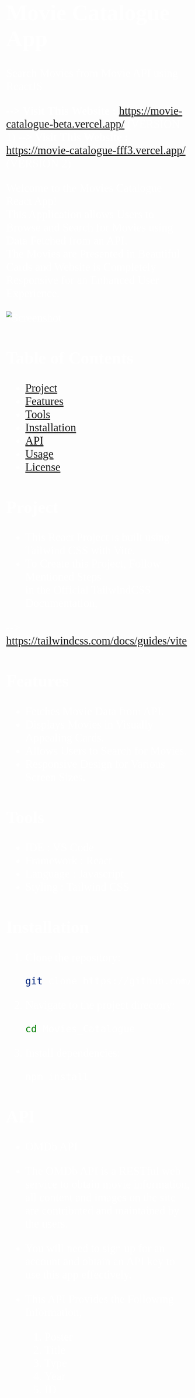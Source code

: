 <font style="color:#fff; font-family: 'Bebas Neue'; 
font-size: 3.5ch">

# Movie Catalogue App
Search Movies from Movie API using ReactJS

<b> --> Visit This Website : </b> https://movie-catalogue-beta.vercel.app/ (VERSION 1)
<b> --> Visit This Website : </b> https://movie-catalogue-fff3.vercel.app/ (VERSION 2)

Welcome to the Movies Catalogue React App! <br>
This Application allows Users to Browse and Search for Movies using Data Fetched from an API. <br>
The Movies are Presented in Beautiful Cards and Website is Completely Responsive for an Enhanced User Experience.

![Screenshot](screenshot.png)

## Table of Contents

- [Project](#project)
- [Features](#features)
- [Tools](#tools)
- [Installation](#installation)
- [API](#api)
- [Usage](#usage)
- [License](#license)

## Project

- This React Project is built using Tailwind CSS with Vite.
- To Create this Project, Follow Mentioned Steps <br>
in the Official TailwindCSS Documentation,

--> https://tailwindcss.com/docs/guides/vite

## Features

- Fetches Movie Data from API.
- Displays Movies in Visually Appealing Cards.
- Allows Users to Search for Movies.
- Responsive Design for Various Screen Sizes.

## Tools

- IDE : VS Code
- Framework : React
- Language : Javascript
- Styling : Tailwind CSS

## Installation

1. Clone the repository:

   ```bash
   git clone https://github.com/YHZ-EPIC/Movies_Catalogue.git
2. Navigate to the project directory:
    ```bash
    cd Movies_Catalogue
2. Install dependencies:
    ```bash
    npm install
## API

* OMDb API

- The OMDb API is a RESTful web service to obtain movie information, <br>
all content and images on the site are contributed and maintained by the users.

- You will need to sign up for an account and obtain an API key to use this app effectively.

- This API Provides the Following Information,

    1) Poster
    2) Title
    3) Type
    4) Year
    5) ID

## Usage

1. Obtain an API key from OMDb Movie API Provider and replace 'YOUR_API_KEY' <br>
in the src/App.jsx file with your actual API key.

2. Start the development server:
    ```bash
    npm run dev
3. Hold Ctrl Key and Click on
the localhost link generated on Terminal <br>
which will open your Browser. You can now use the App.

## License

This project is licensed under the MIT License.

Feel free to reach out to us if you have any questions or suggestions. <br>

Enjoy using the Movie Catalogue React App ❤

</font>